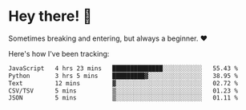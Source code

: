 # Hey there! 👋
Sometimes breaking and entering, but always a beginner. ❤️

Here's how I've been tracking:
<!--START_SECTION:waka-->

```txt
JavaScript   4 hrs 23 mins   ██████████████░░░░░░░░░░░   55.43 %
Python       3 hrs 5 mins    █████████▓░░░░░░░░░░░░░░░   38.95 %
Text         12 mins         ▓░░░░░░░░░░░░░░░░░░░░░░░░   02.72 %
CSV/TSV      5 mins          ▒░░░░░░░░░░░░░░░░░░░░░░░░   01.23 %
JSON         5 mins          ▒░░░░░░░░░░░░░░░░░░░░░░░░   01.11 %
```

<!--END_SECTION:waka-->
